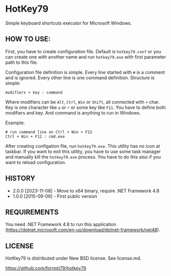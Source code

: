 # HotKey79

Simple keyboard shortcuts executor for Microsoft Windows.


## HOW TO USE:

First, you have to create configuration file. Default is `hotkey79.conf` or you can create one with another name and run `hotkey79.exe` with first parameter path to this file.

Configuration file definition is simple. Every line started with `#` is a comment and is ignored. Every other line is one command definition. Structure is simple:

```
modifiers + key : command
```

Where modifiers can be `Alt`, `Ctrl`, `Win` or `Shift`, all connected with `+` char. Key is one character like `a` or `r` or some key like `F11`. You have to define both modifiers and key. And command is anything to run in Windows.

Example:

```
# run command line on Ctrl + Win + F12
Ctrl + Win + F12 : cmd.exe
```

After creating configation file, run `hotkey79.exe`. This utility has no icon at taskbar. If you want to exit this utility, you have to use some task manager and manually kill the `hotkey79.exe` process. You have to do this also if you want to reload configuration.

## HISTORY

- 2.0.0 [2023-11-08] - Move to x64 binary, require .NET Framework 4.8
- 1.0.0 [2015-09-09] - First public version


## REQUIREMENTS

You need .NET Framework 4.8 to run this application (https://dotnet.microsoft.com/en-us/download/dotnet-framework/net48).


## LICENSE

HotKey79 is distributed under New BSD license. See license.md.


https://github.com/forrest79/hotkey79
